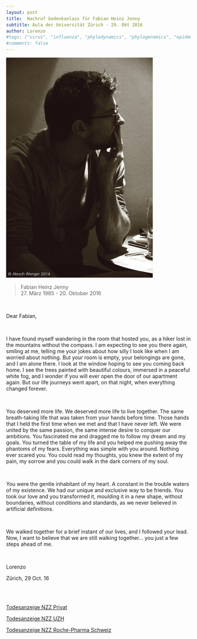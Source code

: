 ```yaml
---
layout: post
title:  Nachruf Gedenkanlass für Fabian Heinz Jenny
subtitle: Aula der Universität Zürich - 29. Okt 2016
author: Lorenzo
#tags: ["virus", "influenza", "phylodynamics", "phylogenomics", "epidemiology", "trees", "evolution", "natural selection"]
#comments: false
---
```


<!--![Fabian Heinz Jenny](/assets/FabianHeinzJenny.jpg =300x)-->	

<img src="/assets/FHJ_AleschWenger.jpg" alt="Fabian Heinz Jenny" height="600">

> Fabian Heinz Jenny<br>27. März 1985 - 20. Oktober 2016


<br>

Dear Fabian, 

<br>

I have found myself wandering in the room that hosted you, as a hiker lost in the mountains without the compass. I am expecting to see you there again, smiling at me, telling me your jokes about how silly I look like when I am worried about nothing. But your room is empty, your belongings are gone, and I am alone there. I look at the window hoping to see you coming back home. I see the trees painted with beautiful colours, immersed in a peaceful white fog, and I wonder if you will ever open the door of our apartment again. But our life journeys went apart, on that night, when everything changed forever.  

<br>

You deserved more life. We deserved more life to live together. The same breath-taking life that was taken from your hands before time. Those hands that I held the first time when we met and that I have never left. We were united by the same passion, the same intense desire to conquer our ambitions. You fascinated me and dragged me to follow my dream and my goals. You turned the table of my life and you helped me pushing away the phantoms of my fears. Everything was simple with you around. Nothing ever scared you. You could read my thoughts, you knew the extent of my pain, my sorrow and you could walk in the dark corners of my soul.  

<br>

You were the gentle inhabitant of my heart. A constant in the trouble waters of my existence. We had our unique and exclusive way to be friends. You took our love and you transformed it, moulding it in a new shape, without boundaries, without conditions and standards, as we never believed in artificial definitions.

<br>

We walked together for a brief instant of our lives, and I followed your lead. Now, I want to believe that we are still walking together… you just a few steps ahead of me.  

<br>


Lorenzo

Zürich, 29 Oct. 16

<br>

<br>

[Todesanzeige NZZ Privat](http://trauer.nzz.ch/file_tmp/image_tmp/139/99e3525b-0494-4255-aec3-c879e3f62297.jpg)

[Todesanzeige NZZ UZH](http://trauer.nzz.ch/file_tmp/image_tmp/139/277783d9-741a-4e30-85ac-865b347b3efa.jpg)

[Todesanzeige NZZ Roche-Pharma Schweiz](http://trauer.nzz.ch/file_tmp/image_tmp/139/d8a8c48b-40ab-460e-827e-364a1875b2cb.jpg)
